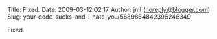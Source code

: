 Title: Fixed.
Date: 2009-03-12 02:17
Author: jml (noreply@blogger.com)
Slug: your-code-sucks-and-i-hate-you/5689864842396246349

Fixed.

